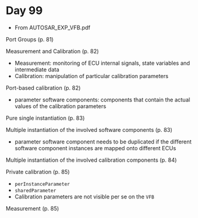 # Day 99

* From AUTOSAR\_EXP\_VFB.pdf


Port Groups (p. 81)

Measurement and Calibration (p. 82)
* Measurement: monitoring of ECU internal signals, state variables and intermediate data
* Calibration: manipulation of particular calibration parameters

Port-based calibration (p. 82)
* parameter software components: components that contain the actual values of the calibration parameters

Pure single instantiation (p. 83)

Multiple instantiation of the involved software components (p. 83)
* parameter software component needs to be duplicated if the different software component instances are mapped onto different ECUs

Multiple instantiation of the involved calibration components (p. 84)

Private calibration (p. 85)
* `perInstanceParameter`
* `sharedParameter`
* Calibration parameters are not visible per se on the `VFB`

Measurement (p. 85)
